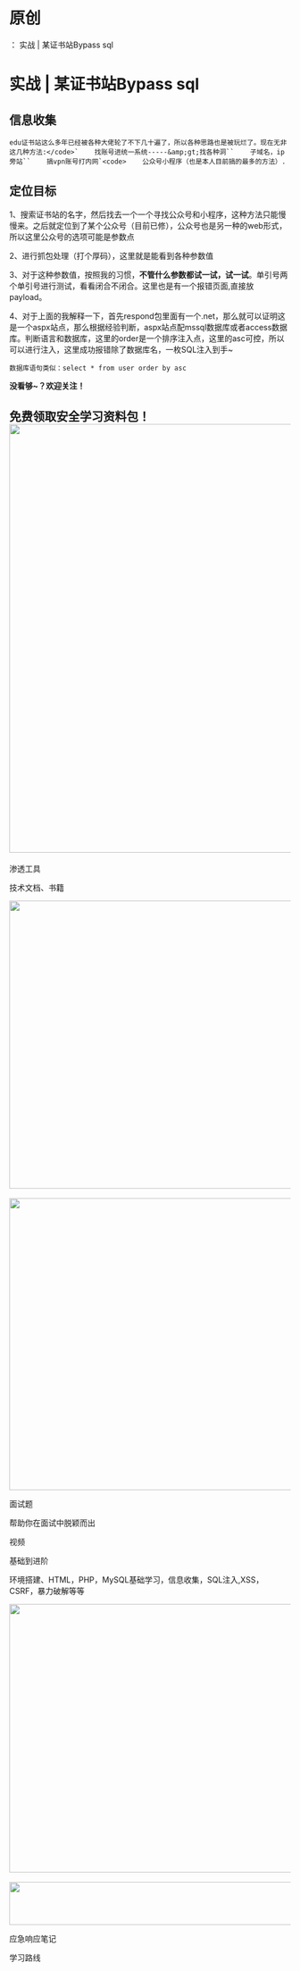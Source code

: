 # 原创
：  实战 | 某证书站Bypass sql

# 实战 | 某证书站Bypass sql

## **信息收集**

```
edu证书站这么多年已经被各种大佬轮了不下几十遍了，所以各种思路也是被玩烂了。现在无非这几种方法:</code>`    找账号进统一系统-----&amp;gt;找各种洞``    子域名，ip旁站``    搞vpn账号打内网`<code>    公众号小程序（也是本人目前搞的最多的方法）.
```

## **定位目标**

1、搜索证书站的名字，然后找去一个一个寻找公众号和小程序，这种方法只能慢慢来。之后就定位到了某个公众号（目前已修），公众号也是另一种的web形式，所以这里公众号的选项可能是参数点

2、进行抓包处理（打个厚码），这里就是能看到各种参数值

3、对于这种参数值，按照我的习惯，**不管什么参数都试一试，试一试**。单引号两个单引号进行测试，看看闭合不闭合。这里也是有一个报错页面,直接放payload。

4、对于上面的我解释一下，首先respond包里面有一个.net，那么就可以证明这是一个aspx站点，那么根据经验判断，aspx站点配mssql数据库或者access数据库。判断语言和数据库，这里的order是一个排序注入点，这里的asc可控，所以可以进行注入，这里成功报错除了数据库名，一枚SQL注入到手~

```
数据库语句类似：select * from user order by asc
```

**没看够~？欢迎关注！**

## **免费领取安全学习资料包！**<img alt="" height="768" src="https://img-blog.csdnimg.cn/direct/0b4ee047fe734a689773c7b3ed66a399.png" width="1024"/>

渗透工具

技术文档、书籍

<img alt="" height="516" src="https://img-blog.csdnimg.cn/direct/c5510ebd22b1433aac726b8c8eedbd85.png" width="852"/> <img alt="" height="523" src="https://img-blog.csdnimg.cn/direct/4cb6b9305b8f473fb0744911d49927ed.png" width="856"/>

面试题

帮助你在面试中脱颖而出

视频

基础到进阶

环境搭建、HTML，PHP，MySQL基础学习，信息收集，SQL注入,XSS，CSRF，暴力破解等等

<img alt="" height="481" src="https://img-blog.csdnimg.cn/direct/62f53ed1f8a947be9a446700e628d553.png" width="694"/> <img alt="" height="77" src="https://img-blog.csdnimg.cn/direct/508d8b17fe5d4881a59304faa338d394.png" width="665"/>

应急响应笔记

学习路线
